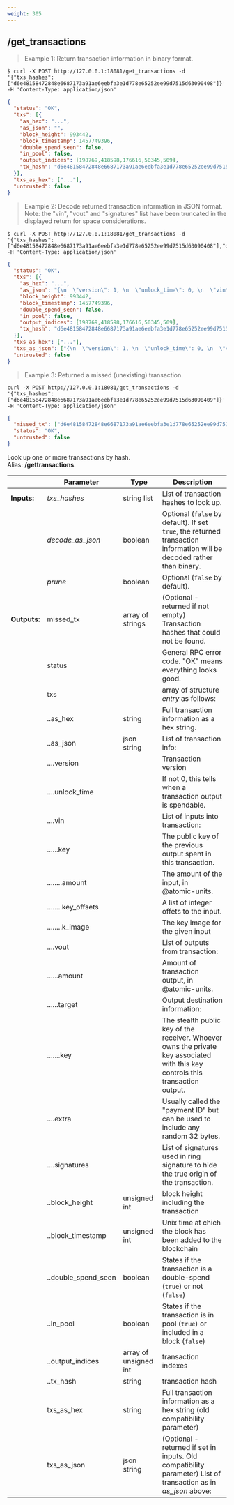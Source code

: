 ```yaml
---
weight: 305
---
```


## **/get_transactions**

> Example 1: Return transaction information in binary format.

```shell
$ curl -X POST http://127.0.0.1:18081/get_transactions -d '{"txs_hashes":["d6e48158472848e6687173a91ae6eebfa3e1d778e65252ee99d7515d63090408"]}' -H 'Content-Type: application/json'
```
```json
{
  "status": "OK",
  "txs": [{
    "as_hex": "...",
    "as_json": "",
    "block_height": 993442,
    "block_timestamp": 1457749396,
    "double_spend_seen": false,
    "in_pool": false,
    "output_indices": [198769,418598,176616,50345,509],
    "tx_hash": "d6e48158472848e6687173a91ae6eebfa3e1d778e65252ee99d7515d63090408"
  }],
  "txs_as_hex": ["..."],
  "untrusted": false
}
```

> Example 2: Decode returned transaction information in JSON format. Note: the "vin", "vout" and "signatures" list have been truncated in the displayed return for space considerations.

```shell
$ curl -X POST http://127.0.0.1:18081/get_transactions -d '{"txs_hashes":["d6e48158472848e6687173a91ae6eebfa3e1d778e65252ee99d7515d63090408"],"decode_as_json":true}' -H 'Content-Type: application/json'
```
```json
{
  "status": "OK",
  "txs": [{
    "as_hex": "...",
    "as_json": "{\n  \"version\": 1, \n  \"unlock_time\": 0, \n  \"vin\": [ {\n      \"key\": {\n        \"amount\": 9999999999, \n        \"key_offsets\": [ 691\n        ], \n        \"k_image\": \"6ebee1b651a8da723462b4891d471b990ddc226049a0866d3029b8e2f75b7012\"\n      }\n    }, {\n      \"key\": {\n        \"amount\": 9000000000000, \n        \"key_offsets\": [ 175760\n        ], \n        \"k_image\": \"200bd02b70ee707441a8863c5279b4e4d9f376dc97a140b1e5bc7d72bc508069\"\n      }\n    }, ... \n  ], \n  \"vout\": [ {\n      \"amount\": 60000000000, \n      \"target\": {\n        \"key\": \"8c792dea94dab48160e067fb681edd6247ba375281fbcfedc03cb970f3b98e2d\"\n      }\n    }, {\n      \"amount\": 700000000000, \n      \"target\": {\n        \"key\": \"1ab33e69737e157d23e33274c42793be06a8711670e73fa10ecebc604f87cc71\"\n      }\n    }, ... \n  ], \n  \"extra\": [ 1, 3, 140, 109, 156, 205, 47, 148, 153, 9, 17, 93, 83, 33, 162, 110, 152, 1, 139, 70, 121, 19, 138, 10, 44, 6, 55, 140, 242, 124, 143, 219, 172\n  ], \n  \"signatures\": [ \"fd82214a59c99d9251fa00126d353f9cf502a80d8993a6c223e3c802a40ab405555637f495903d3ba558312881e586d452e6e95826d8e128345f6c0a8f9f350e\", \"8c04ef50cf34afa3a9ec19c457143496f8cf7045ed869b581f9efa2f1d65e30f1cec5272b00e9c61a34bdd3c78cf82ae8ef4df3132f70861391069b9c255cd08\", ... ]\n}",
    "block_height": 993442,
    "block_timestamp": 1457749396,
    "double_spend_seen": false,
    "in_pool": false,
    "output_indices": [198769,418598,176616,50345,509],
    "tx_hash": "d6e48158472848e6687173a91ae6eebfa3e1d778e65252ee99d7515d63090408"
  }],
  "txs_as_hex": ["..."],
  "txs_as_json": ["{\n  \"version\": 1, \n  \"unlock_time\": 0, \n  \"vin\": [ {\n      \"key\": {\n        \"amount\": 9999999999, \n        \"key_offsets\": [ 691\n        ], \n        \"k_image\": \"6ebee1b651a8da723462b4891d471b990ddc226049a0866d3029b8e2f75b7012\"\n      }\n    }, {\n      \"key\": {\n        \"amount\": 9000000000000, \n        \"key_offsets\": [ 175760\n        ], \n        \"k_image\": \"200bd02b70ee707441a8863c5279b4e4d9f376dc97a140b1e5bc7d72bc508069\"\n      }\n    }, ... \n  ], \n  \"vout\": [ {\n      \"amount\": 60000000000, \n      \"target\": {\n        \"key\": \"8c792dea94dab48160e067fb681edd6247ba375281fbcfedc03cb970f3b98e2d\"\n      }\n    }, {\n      \"amount\": 700000000000, \n      \"target\": {\n        \"key\": \"1ab33e69737e157d23e33274c42793be06a8711670e73fa10ecebc604f87cc71\"\n      }\n    }, ... \n  ], \n  \"extra\": [ 1, 3, 140, 109, 156, 205, 47, 148, 153, 9, 17, 93, 83, 33, 162, 110, 152, 1, 139, 70, 121, 19, 138, 10, 44, 6, 55, 140, 242, 124, 143, 219, 172\n  ], \n  \"signatures\": [ \"fd82214a59c99d9251fa00126d353f9cf502a80d8993a6c223e3c802a40ab405555637f495903d3ba558312881e586d452e6e95826d8e128345f6c0a8f9f350e\", \"8c04ef50cf34afa3a9ec19c457143496f8cf7045ed869b581f9efa2f1d65e30f1cec5272b00e9c61a34bdd3c78cf82ae8ef4df3132f70861391069b9c255cd08\", ... ]\n}"],
  "untrusted": false
}
```
> Example 3: Returned a missed (unexisting) transaction.

```shell
curl -X POST http://127.0.0.1:18081/get_transactions -d '{"txs_hashes":["d6e48158472848e6687173a91ae6eebfa3e1d778e65252ee99d7515d63090409"]}' -H 'Content-Type: application/json'
```
```json
{
  "missed_tx": ["d6e48158472848e6687173a91ae6eebfa3e1d778e65252ee99d7515d63090409"],
  "status": "OK",
  "untrusted": false
}
```

Look up one or more transactions by hash.  
Alias: **/gettransactions**.  


|             | Parameter           | Type                  | Description
| ---         | ---                 | ---                   | ---
|**Inputs:**  | *txs_hashes*        | string list           | List of transaction hashes to look up.
|             | *decode_as_json*    | boolean               | Optional (`false` by default). If set `true`, the returned transaction information will be decoded rather than binary.
|             | *prune*             | boolean               | Optional (`false` by default).
|**Outputs:** | missed_tx           | array of strings      | (Optional - returned if not empty) Transaction hashes that could not be found.
|             | status              |                       | General RPC error code. "OK" means everything looks good.
|             | txs                 |                       | array of structure *entry* as follows:
|             | ..as_hex            | string                | Full transaction information as a hex string.
|             | ..as_json           | json string           |  List of transaction info:
|             | ....version         |                       | Transaction version
|             | ....unlock_time     |                       | If not 0, this tells when a transaction output is spendable.
|             | ....vin             |                       | List of inputs into transaction:
|             | ......key           |                       | The public key of the previous output spent in this transaction.
|             | ........amount      |                       | The amount of the input, in @atomic-units.
|             | ........key_offsets |                       | A list of integer offets to the input.
|             | ........k_image     |                       | The key image for the given input
|             | ....vout            |                       | List of outputs from transaction:
|             | ......amount        |                       | Amount of transaction output, in @atomic-units.
|             | ......target        |                       | Output destination information:
|             | .......key          |                       | The stealth public key of the receiver. Whoever owns the private key associated with this key controls this transaction output.
|             | ....extra           |                       | Usually called the "payment ID" but can be used to include any random 32 bytes.
|             | ....signatures      |                       | List of signatures used in ring signature to hide the true origin of the transaction.
|             | ..block_height      | unsigned int          | block height including the transaction
|             | ..block_timestamp   | unsigned int          | Unix time at chich the block has been added to the blockchain
|             | ..double_spend_seen | boolean               | States if the transaction is a double-spend (`true`) or not (`false`)
|             | ..in_pool           | boolean               | States if the transaction is in pool (`true`) or included in a block (`false`)
|             | ..output_indices    | array of unsigned int | transaction indexes
|             | ..tx_hash           | string                | transaction hash
|             | txs_as_hex          | string                | Full transaction information as a hex string (old compatibility parameter)
|             | txs_as_json         | json string           | (Optional - returned if set in inputs. Old compatibility parameter) List of transaction as in *as_json* above:

